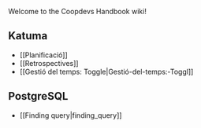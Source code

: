 Welcome to the Coopdevs Handbook wiki!

## Katuma

* [[Planificació]]
* [[Retrospectives]]
* [[Gestió del temps: Toggle|Gestió-del-temps:-Toggl]]

## PostgreSQL

* [[Finding query|finding_query]]
